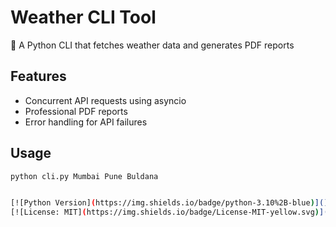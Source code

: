 # Weather CLI Tool

🚀 A Python CLI that fetches weather data and generates PDF reports

## Features
- Concurrent API requests using asyncio
- Professional PDF reports
- Error handling for API failures

## Usage
```bash
python cli.py Mumbai Pune Buldana


[![Python Version](https://img.shields.io/badge/python-3.10%2B-blue)]()
[![License: MIT](https://img.shields.io/badge/License-MIT-yellow.svg)]()
